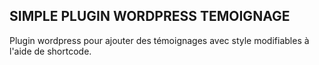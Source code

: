 ## SIMPLE PLUGIN WORDPRESS TEMOIGNAGE ##

Plugin wordpress pour ajouter des témoignages avec style modifiables à l'aide de shortcode. 
